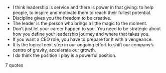  - I think leadership is service and there is power in that giving: to help people, to inspire and motivate them to reach their fullest potential.
 - Discipline gives you the freedom to be creative.
 - The leader is the person who brings a little magic to the moment.
 - Don’t just let your career happen to you. You need to be strategic about how you define your leadership journey and where that takes you.
 - If you want a CEO role, you have to prepare for it with a vengeance.
 - It is the logical next step in our ongoing effort to shift our company’s centre of gravity, accelerate our growth.
 - I do think the position I play is a powerful position.

7 quotes